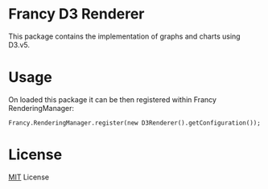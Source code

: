 # Francy D3 Renderer

This package contains the implementation of graphs and charts using D3.v5.

# Usage

On loaded this package it can be then registered within Francy RenderingManager:

```
Francy.RenderingManager.register(new D3Renderer().getConfiguration());
```

# License

[MIT](LICENSE) License

